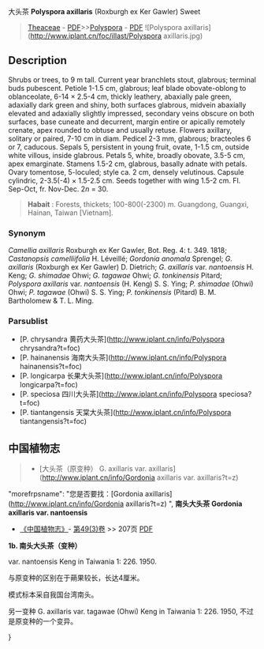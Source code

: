 大头茶 **Polyspora axillaris** (Roxburgh ex Ker Gawler) Sweet

> [Theaceae](http://www.iplant.cn/info/Theaceae?t=foc) - [PDF](http://www.iplant.cn/foc/pdf/Theaceae.pdf)>>[Polyspora](http://www.iplant.cn/info/Polyspora?t=foc) - [PDF](http://www.iplant.cn/foc/pdf/Polyspora.pdf)
![Polyspora axillaris](http://www.iplant.cn/foc/illast/Polyspora axillaris.jpg)

## Description

Shrubs or trees, to 9 m tall. Current year branchlets stout, glabrous; terminal buds pubescent. Petiole 1-1.5 cm, glabrous; leaf blade obovate-oblong to oblanceolate, 6-14 × 2.5-4 cm, thickly leathery, abaxially pale green, adaxially dark green and shiny, both surfaces glabrous, midvein abaxially elevated and adaxially slightly impressed, secondary veins obscure on both surfaces, base cuneate and decurrent, margin entire or apically remotely crenate, apex rounded to obtuse and usually retuse. Flowers axillary, solitary or paired, 7-10 cm in diam. Pedicel 2-3 mm, glabrous; bracteoles 6 or 7, caducous. Sepals 5, persistent in young fruit, ovate, 1-1.5 cm, outside white villous, inside glabrous. Petals 5, white, broadly obovate, 3.5-5 cm, apex emarginate. Stamens 1.5-2 cm, glabrous, basally adnate with petals. Ovary tomentose, 5-loculed; style ca. 2 cm, densely velutinous. Capsule cylindric, 2-3.5(-4) × 1.5-2.5 cm. Seeds together with wing 1.5-2 cm. Fl. Sep-Oct, fr. Nov-Dec. 2*n* = 30.


> **Habait** : 
> Forests, thickets; 100-800(-2300) m. Guangdong, Guangxi, Hainan, Taiwan [Vietnam].

### Synonym
*Camellia axillaris* Roxburgh ex Ker Gawler, Bot. Reg. 4: t. 349. 1818; *Castanopsis camelliifolia* H. Léveillé; *Gordonia anomala* Sprengel; *G. axillaris* (Roxburgh ex Ker Gawler) D. Dietrich; *G. axillaris* var. *nantoensis* H. Keng; *G. shimadae* Ohwi; *G. tagawae* Ohwi; *G. tonkinensis* Pitard; *Polyspora axillaris* var. *nantoensis* (H. Keng) S. S. Ying; *P. shimadae* (Ohwi) Ohwi; *P. tagawae* (Ohwi) S. S. Ying; *P. tonkinensis* (Pitard) B. M. Bartholomew & T. L. Ming.



### Parsublist

* [P.  chrysandra  黄药大头茶](http://www.iplant.cn/info/Polyspora chrysandra?t=foc)
* [P.  hainanensis  海南大头茶](http://www.iplant.cn/info/Polyspora hainanensis?t=foc)
* [P.  longicarpa  长果大头茶](http://www.iplant.cn/info/Polyspora longicarpa?t=foc)
* [P.  speciosa  四川大头茶](http://www.iplant.cn/info/Polyspora speciosa?t=foc)
* [P.  tiantangensis  天棠大头茶](http://www.iplant.cn/info/Polyspora tiantangensis?t=foc)

## 中国植物志

> * [大头茶（原变种）  G.  axillaris var. axillaris](http://www.iplant.cn/info/Gordonia axillaris var. axillaris?t=z)

  "morefrpsname": "您是否要找：<span class='spantxt'>[Gordonia axillaris](http://www.iplant.cn/info/Gordonia axillaris?t=z)  ",
**南头大头茶 Gordonia axillaris var. nantoensis**

* [《中国植物志》](http://www.iplant.cn/frps)- [第49(3)卷](http://www.iplant.cn/frps/vol/49(3)) >> 207页 [PDF](http://www.iplant.cn/frps/pdf/49(3)/207.pdf)

**1b. 南头大头茶（变种）**

var. nantoensis Keng in Taiwania 1: 226. 1950.

与原变种的区别在于蒴果较长，长达4厘米。

模式标本采自我国台湾南头。

另一变种 G. axillaris var. tagawae (Ohwi) Keng in Taiwania 1: 226. 1950, 不过是原变种的一个变异。



}